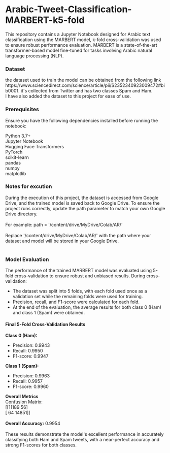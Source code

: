 # Arabic-Tweet-Classification-MARBERT-k5-fold
This repository contains a Jupyter Notebook designed for Arabic text classification using the MARBERT model, k-fold cross-validation was used to ensure robust performance evaluation.
MARBERT is a state-of-the-art transformer-based model fine-tuned for tasks involving Arabic natural language processing (NLP).

<h3>Dataset </h3>
the dataset used to train the model can be obtained from the following link https://www.sciencedirect.com/science/article/pii/S2352340923009472#bib0001.
it's collected from Twitter and has two classes Spam and Ham.<br>
I have also added the dataset to this project for ease of use. <br>

<h3>Prerequisites</h3> 
Ensure you have the following dependencies installed before running the notebook:

Python 3.7+ <br>
Jupyter Notebook <br>
Hugging Face Transformers <br>
PyTorch <Br>
scikit-learn <br>
pandas <br>
numpy <br>
matplotlib

<h3>Notes for excution</h3> 
During the execution of this project, the dataset is accessed from Google Drive, and the trained model is saved back to Google Drive. To ensure the project runs correctly, update the path parameter to match your own Google Drive directory.
<br><br>
For example: path = '/content/drive/MyDrive/Colab/AR/'
<br><br>
Replace '/content/drive/MyDrive/Colab/AR/' with the path where your dataset and model will be stored in your Google Drive.
<br>
<br>

<h3>Model Evaluation</h3>
The performance of the trained MARBERT model was evaluated using 5-fold cross-validation to ensure robust and unbiased results. During cross-validation:
<ul>
<li>The dataset was split into 5 folds, with each fold used once as a validation set while the remaining folds were used for training.</li>
<li>Precision, recall, and F1-score were calculated for each fold.</li>
<li>At the end of the evaluation, the average results for both class 0 (Ham) and class 1 (Spam) were obtained.</li>
  </ul>
  
<h4>Final 5-Fold Cross-Validation Results</h4>
<strong>Class 0 (Ham):</strong>
<ul>
<li>Precision: 0.9943</li>
<li>Recall: 0.9950</li>
<li>F1-score: 0.9947</li>
</ul>
<strong>Class 1 (Spam):</strong>
<ul>
<li>Precision: 0.9963</li>
<li>Recall: 0.9957</li>
<li>F1-score: 0.9960</li>
</ul>

<strong>Overall Metrics</strong>
<br>
Confusion Matrix:<br>
[[11189    56]<br>
 [   64 14851]]<br><br>
<strong>Overall Accuracy:</strong> 0.9954
<br><br>
These results demonstrate the model's excellent performance in accurately classifying both Ham and Spam tweets, with a near-perfect accuracy and strong F1-scores for both classes.




